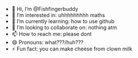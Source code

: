 - 👋 Hi, I’m @Fishfingerbuddy
- 👀 I’m interested in: uhhhhhhhhh maths
- 🌱 I’m currently learning: how to use github
- 💞️ I’m looking to collaborate on: nothing atm
- 📫 How to reach me: please dont
- 😄 Pronouns: what???/huh???
- ⚡ Fun fact: you can make cheese from clown milk

<!---
Fishfingerbuddy/Fishfingerbuddy is a ✨ special ✨ repository because its `README.md` (this file) appears on your GitHub profile.
You can click the Preview link to take a look at your changes.
--->
